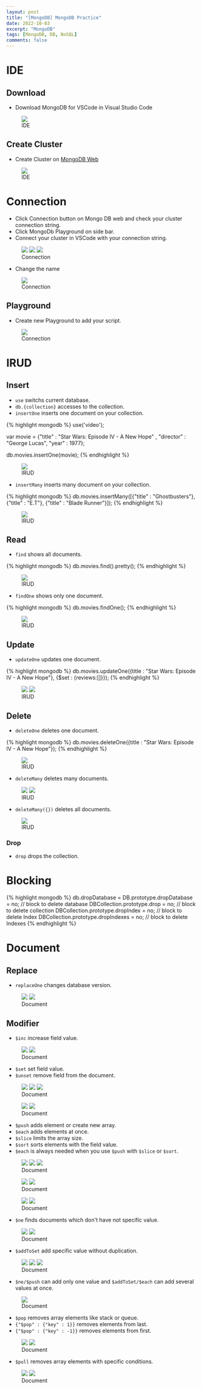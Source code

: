 ```yaml
---
layout: post
title: "[MongoDB] MongoDB Practice"
date: 2022-10-03
excerpt: "MongoDB"
tags: [MongoDB, DB, NoSQL]
comments: false
---
```


# IDE

## Download

  - Download MongoDB for VSCode in Visual Studio Code

<figure>
  <a href="/assets/img/posts/mongodb_practice/0.jpg"><img src="/assets/img/posts/mongodb_practice/0.jpg"></a>
  <figcaption>IDE</figcaption>
</figure>


## Create Cluster
  - Create Cluster on <a href="https://www.mongodb.com/">MongoDB Web</a>

<figure>
  <a href="/assets/img/posts/mongodb_practice/1.jpg"><img src="/assets/img/posts/mongodb_practice/1.jpg"></a>
  <figcaption>IDE</figcaption>
</figure>

# Connection

  - Click Connection button on Mongo DB web and check your cluster connection string.
  - Click MongoDb Playground on side bar.
  - Connect your cluster in VSCode with your connection string.

<figure class="third">
  <a href="/assets/img/posts/mongodb_practice/2.jpg"><img src="/assets/img/posts/mongodb_practice/2.jpg"></a>
  <a href="/assets/img/posts/mongodb_practice/3.jpg"><img src="/assets/img/posts/mongodb_practice/3.jpg"></a>
  <a href="/assets/img/posts/mongodb_practice/4.jpg"><img src="/assets/img/posts/mongodb_practice/4.jpg"></a>
  <figcaption>Connection</figcaption>
</figure>

  - Change the name

<figure>
  <a href="/assets/img/posts/mongodb_practice/5.jpg"><img src="/assets/img/posts/mongodb_practice/5.jpg"></a>
  <figcaption>Connection</figcaption>
</figure>

## Playground

  - Create new Playground to add your script.

<figure>
  <a href="/assets/img/posts/mongodb_practice/6.jpg"><img src="/assets/img/posts/mongodb_practice/6.jpg"></a>
  <figcaption>Connection</figcaption>
</figure>

# IRUD

## Insert

  - `use` switchs current database.
  - `db.{collection}` accesses to the collection.
  - `insertOne` inserts one document on your collection.

{% highlight mongodb %}
use('video');

var movie = {"title" : "Star Wars: Episode IV - A New Hope" ,
    "director" : "George Lucas",
    "year" : 1977};

db.movies.insertOne(movie);
{% endhighlight %}

<figure>
  <a href="/assets/img/posts/mongodb_practice/7.jpg"><img src="/assets/img/posts/mongodb_practice/7.jpg"></a>
  <figcaption>IRUD</figcaption>
</figure>

  - `insertMany` inserts many document on your collection.

{% highlight mongodb %}
db.movies.insertMany([{"title" : "Ghostbusters"}, 
    {"title" : "E.T"}, 
    {"title" : "Blade Runner"}]);
{% endhighlight %}

<figure>
  <a href="/assets/img/posts/mongodb_practice/13.jpg"><img src="/assets/img/posts/mongodb_practice/13.jpg"></a>
  <figcaption>IRUD</figcaption>
</figure>

## Read

  - `find` shows all documents.

{% highlight mongodb %}
db.movies.find().pretty();
{% endhighlight %}

<figure>
  <a href="/assets/img/posts/mongodb_practice/8.jpg"><img src="/assets/img/posts/mongodb_practice/8.jpg"></a>
  <figcaption>IRUD</figcaption>
</figure>

  - `findOne` shows only one document.

{% highlight mongodb %}
db.movies.findOne();
{% endhighlight %}

<figure>
  <a href="/assets/img/posts/mongodb_practice/9.jpg"><img src="/assets/img/posts/mongodb_practice/9.jpg"></a>
  <figcaption>IRUD</figcaption>
</figure>

## Update

  - `updateOne` updates one document.

{% highlight mongodb %}
db.movies.updateOne({title : "Star Wars: Episode IV - A New Hope"}, 
    {$set : {reviews:[]}});
{% endhighlight %}

<figure class="half">
  <a href="/assets/img/posts/mongodb_practice/10.jpg"><img src="/assets/img/posts/mongodb_practice/10.jpg"></a>
  <a href="/assets/img/posts/mongodb_practice/11.jpg"><img src="/assets/img/posts/mongodb_practice/11.jpg"></a>
  <figcaption>IRUD</figcaption>
</figure>

## Delete

  - `deleteOne` deletes one document.
  
{% highlight mongodb %}
db.movies.deleteOne({title : "Star Wars: Episode IV - A New Hope"});
{% endhighlight %}

<figure>
  <a href="/assets/img/posts/mongodb_practice/12.jpg"><img src="/assets/img/posts/mongodb_practice/12.jpg"></a>
  <figcaption>IRUD</figcaption>
</figure>

  - `deleteMany` deletes many documents.

<figure class="half">
  <a href="/assets/img/posts/mongodb_practice/14.jpg"><img src="/assets/img/posts/mongodb_practice/14.jpg"></a>
  <a href="/assets/img/posts/mongodb_practice/15.jpg"><img src="/assets/img/posts/mongodb_practice/15.jpg"></a>
  <figcaption>IRUD</figcaption>
</figure>

  - `deleteMany({})` deletes all documents.

<figure>
  <a href="/assets/img/posts/mongodb_practice/16.jpg"><img src="/assets/img/posts/mongodb_practice/16.jpg"></a>
  <figcaption>IRUD</figcaption>
</figure>

### Drop

  - `drop` drops the collection.

# Blocking
  
{% highlight mongodb %}
db.dropDatabase = DB.prototype.dropDatabase = no; // block to delete database
DBCollection.prototype.drop = no; // block to delete collection
DBCollection.prototype.dropIndex = no; // block to delete Index
DBCollection.prototype.dropIndexes = no; // block to delete Indexes
{% endhighlight %}

# Document

## Replace

  - `replaceOne` changes database version.

<figure class="half">
  <a href="/assets/img/posts/mongodb_practice/17.jpg"><img src="/assets/img/posts/mongodb_practice/17.jpg"></a>
  <a href="/assets/img/posts/mongodb_practice/18.jpg"><img src="/assets/img/posts/mongodb_practice/18.jpg"></a>
  <figcaption>Document</figcaption>
</figure>

## Modifier

  - `$inc` increase field value.

<figure class="half">
  <a href="/assets/img/posts/mongodb_practice/19.jpg"><img src="/assets/img/posts/mongodb_practice/19.jpg"></a>
  <a href="/assets/img/posts/mongodb_practice/20.jpg"><img src="/assets/img/posts/mongodb_practice/20.jpg"></a>
  <figcaption>Document</figcaption>
</figure>

  - `$set` set field value.
  - `$unset` remove field from the document.

<figure class="thrid">
  <a href="/assets/img/posts/mongodb_practice/21.jpg"><img src="/assets/img/posts/mongodb_practice/21.jpg"></a>
  <a href="/assets/img/posts/mongodb_practice/22.jpg"><img src="/assets/img/posts/mongodb_practice/22.jpg"></a>
  <a href="/assets/img/posts/mongodb_practice/23.jpg"><img src="/assets/img/posts/mongodb_practice/23.jpg"></a>
  <figcaption>Document</figcaption>
</figure>

<figure class="half">
  <a href="/assets/img/posts/mongodb_practice/24.jpg"><img src="/assets/img/posts/mongodb_practice/24.jpg"></a>
  <a href="/assets/img/posts/mongodb_practice/25.jpg"><img src="/assets/img/posts/mongodb_practice/25.jpg"></a>
  <figcaption>Document</figcaption>
</figure>

  - `$push` adds element or create new array.
  - `$each` adds elements at once.
  - `$slice` limits the array size.
  - `$sort` sorts elements with the field value.
  - `$each` is always needed when you use `$push` with `$slice` or `$sort`.

<figure class="third">
  <a href="/assets/img/posts/mongodb_practice/26.jpg"><img src="/assets/img/posts/mongodb_practice/26.jpg"></a>
  <a href="/assets/img/posts/mongodb_practice/27.jpg"><img src="/assets/img/posts/mongodb_practice/27.jpg"></a>
  <a href="/assets/img/posts/mongodb_practice/28.jpg"><img src="/assets/img/posts/mongodb_practice/28.jpg"></a>
  <figcaption>Document</figcaption>
</figure>

<figure class="half">
  <a href="/assets/img/posts/mongodb_practice/29.jpg"><img src="/assets/img/posts/mongodb_practice/29.jpg"></a>
  <a href="/assets/img/posts/mongodb_practice/30.jpg"><img src="/assets/img/posts/mongodb_practice/30.jpg"></a>
  <figcaption>Document</figcaption>
</figure>

<figure class="half">
  <a href="/assets/img/posts/mongodb_practice/31.jpg"><img src="/assets/img/posts/mongodb_practice/31.jpg"></a>
  <a href="/assets/img/posts/mongodb_practice/32.jpg"><img src="/assets/img/posts/mongodb_practice/32.jpg"></a>
  <figcaption>Document</figcaption>
</figure>

  - `$ne` finds documents which don't have not specific value.

<figure class="half">
  <a href="/assets/img/posts/mongodb_practice/33.jpg"><img src="/assets/img/posts/mongodb_practice/33.jpg"></a>
  <a href="/assets/img/posts/mongodb_practice/34.jpg"><img src="/assets/img/posts/mongodb_practice/34.jpg"></a>
  <figcaption>Document</figcaption>
</figure>

  - `$addToSet` add specific value without duplication.

<figure class="third">
  <a href="/assets/img/posts/mongodb_practice/35.jpg"><img src="/assets/img/posts/mongodb_practice/35.jpg"></a>
  <a href="/assets/img/posts/mongodb_practice/36.jpg"><img src="/assets/img/posts/mongodb_practice/36.jpg"></a>
  <a href="/assets/img/posts/mongodb_practice/37.jpg"><img src="/assets/img/posts/mongodb_practice/37.jpg"></a>
  <figcaption>Document</figcaption>
</figure>

  - `$ne/$push` can add only one value and `$addToSet/$each` can add several values at once.

<figure>
  <a href="/assets/img/posts/mongodb_practice/38.jpg"><img src="/assets/img/posts/mongodb_practice/38.jpg"></a>
  <figcaption>Document</figcaption>
</figure>

  - `$pop` removes array elements like stack or queue.
  - `{"$pop" : {"key" : 1}}` removes elements from last.
  - `{"$pop" : {"key" : -1}}` removes elements from first.

<figure class="half">
  <a href="/assets/img/posts/mongodb_practice/39.jpg"><img src="/assets/img/posts/mongodb_practice/39.jpg"></a>
  <a href="/assets/img/posts/mongodb_practice/40.jpg"><img src="/assets/img/posts/mongodb_practice/40.jpg"></a>
  <figcaption>Document</figcaption>
</figure>

  - `$pull` removes array elements with specific conditions.

<figure class="half">
  <a href="/assets/img/posts/mongodb_practice/41.jpg"><img src="/assets/img/posts/mongodb_practice/41.jpg"></a>
  <a href="/assets/img/posts/mongodb_practice/42.jpg"><img src="/assets/img/posts/mongodb_practice/42.jpg"></a>
  <figcaption>Document</figcaption>
</figure>

